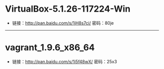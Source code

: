 # VirtualBox-5.1.26-117224-Win

* 链接：<http://pan.baidu.com/s/1jH8s7ci/> 密码：80je

---

# vagrant_1.9.6_x86_64

* 链接：<http://pan.baidu.com/s/1i5f48wX/> 密码：25x3
